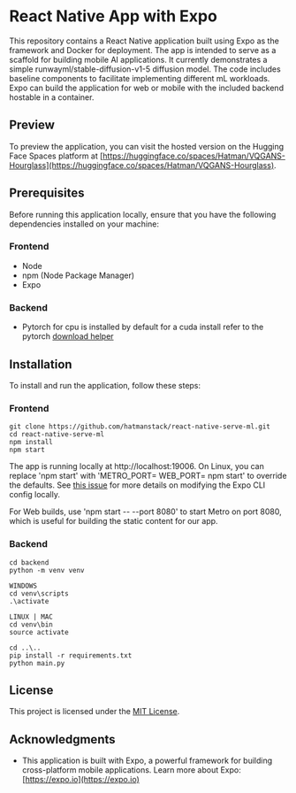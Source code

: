 # React Native App with Expo

This repository contains a React Native application built using Expo as the framework and Docker for deployment. The app is intended to serve as a scaffold for building mobile AI applications. It currently demonstrates a simple runwayml/stable-diffusion-v1-5 diffusion model. The code includes baseline components to facilitate implementing different mL workloads. Expo can build the application for web or mobile with the included backend hostable in a container.

## Preview

To preview the application, you can visit the hosted version on the Hugging Face Spaces platform at [https://huggingface.co/spaces/Hatman/VQGANS-Hourglass](https://huggingface.co/spaces/Hatman/VQGANS-Hourglass).

## Prerequisites

Before running this application locally, ensure that you have the following dependencies installed on your machine:

### Frontend

- Node
- npm (Node Package Manager)
- Expo

### Backend

- Pytorch for cpu is installed by default for a cuda install refer to the pytorch [download helper](https://pytorch.org/get-started/locally/)

## Installation

To install and run the application, follow these steps:

### Frontend
   
   ```shell
   git clone https://github.com/hatmanstack/react-native-serve-ml.git
   cd react-native-serve-ml
   npm install
   npm start
   ```

The app is running locally at http://localhost:19006. On Linux, you can replace 'npm start' with 'METRO_PORT=<port> WEB_PORT=<port> npm start' to override the defaults. See [this issue](https://github.com/expo/expo/issues/20629) for more details on modifying the Expo CLI config locally.

For Web builds, use 'npm start -- --port 8080' to start Metro on port 8080, which is useful for building the static content for our app.

### Backend
   
   ```shell
   cd backend
   python -m venv venv

   WINDOWS
   cd venv\scripts
   .\activate

   LINUX | MAC
   cd venv\bin
   source activate

   cd ..\..
   pip install -r requirements.txt
   python main.py
   ```

## License

This project is licensed under the [MIT License](LICENSE).

## Acknowledgments

- This application is built with Expo, a powerful framework for building cross-platform mobile applications. Learn more about Expo: [https://expo.io](https://expo.io)

